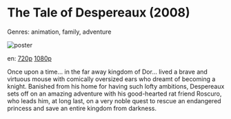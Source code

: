 # The Tale of Despereaux (2008)

Genres: animation, family, adventure

![poster](http://image.tmdb.org/t/p/w500/8Nge4rXAQzU5w9U8OvnXuuJltL9.jpg)

en:
  [720p](magnet:?xt=urn:btih:0DF0FF7A8E890F7EAD36E08961B4532EB6834C28&tr=udp://glotorrents.pw:6969/announce&tr=udp://tracker.opentrackr.org:1337/announce&tr=udp://torrent.gresille.org:80/announce&tr=udp://tracker.openbittorrent.com:80&tr=udp://tracker.coppersurfer.tk:6969&tr=udp://tracker.leechers-paradise.org:6969&tr=udp://p4p.arenabg.ch:1337&tr=udp://tracker.internetwarriors.net:1337)
  [1080p](magnet:?xt=urn:btih:E35137EE0D7E6846B9E9B59A106AE2CBC1EE72F0&tr=udp://glotorrents.pw:6969/announce&tr=udp://tracker.opentrackr.org:1337/announce&tr=udp://torrent.gresille.org:80/announce&tr=udp://tracker.openbittorrent.com:80&tr=udp://tracker.coppersurfer.tk:6969&tr=udp://tracker.leechers-paradise.org:6969&tr=udp://p4p.arenabg.ch:1337&tr=udp://tracker.internetwarriors.net:1337)
  


Once upon a time... in the far away kingdom of Dor... lived a brave and virtuous mouse with comically oversized ears who dreamt of becoming a knight. Banished from his home for having such lofty ambitions, Despereaux sets off on an amazing adventure with his good-hearted rat friend Roscuro, who leads him, at long last, on a very noble quest to rescue an endangered princess and save an entire kingdom from darkness.